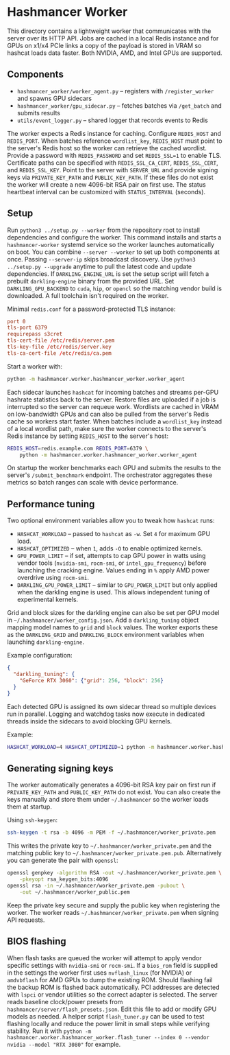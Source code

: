 # Hashmancer Worker

This directory contains a lightweight worker that communicates with the server
over its HTTP API. Jobs are cached in a local Redis instance and for GPUs on
x1/x4 PCIe links a copy of the payload is stored in VRAM so hashcat loads data
faster.
Both NVIDIA, AMD, and Intel GPUs are supported.

## Components

- `hashmancer_worker/worker_agent.py` – registers with `/register_worker` and spawns GPU sidecars
- `hashmancer_worker/gpu_sidecar.py` – fetches batches via `/get_batch` and submits results
- `utils/event_logger.py` – shared logger that records events to Redis

The worker expects a Redis instance for caching. Configure `REDIS_HOST` and
`REDIS_PORT`. When batches reference `wordlist_key`, `REDIS_HOST` must point to
the server's Redis host so the worker can retrieve the cached wordlist.
Provide a password with `REDIS_PASSWORD` and set `REDIS_SSL=1` to enable TLS.
Certificate paths can be specified with `REDIS_SSL_CA_CERT`, `REDIS_SSL_CERT`,
and `REDIS_SSL_KEY`. Point to the server with `SERVER_URL` and provide signing
keys via `PRIVATE_KEY_PATH` and `PUBLIC_KEY_PATH`. If these files do not exist
the worker will create a new 4096-bit RSA pair on first use. The status
heartbeat interval can be customized with `STATUS_INTERVAL` (seconds).

## Setup

Run `python3 ../setup.py --worker` from the repository root to install
dependencies and configure the worker. This command installs and starts a
`hashmancer-worker` systemd service so the worker launches automatically on
boot. You can combine `--server --worker` to set up both components at once.
Passing `--server-ip` skips broadcast discovery.
Use `python3 ../setup.py --upgrade` anytime to pull the latest code and
update dependencies. If `DARKLING_ENGINE_URL` is set the setup script will
fetch a prebuilt `darkling-engine` binary from the provided URL. Set
`DARKLING_GPU_BACKEND` to `cuda`, `hip`, or `opencl` so the matching vendor
build is downloaded. A full toolchain isn't required on the worker.

Minimal `redis.conf` for a password-protected TLS instance:

```conf
port 0
tls-port 6379
requirepass s3cret
tls-cert-file /etc/redis/server.pem
tls-key-file /etc/redis/server.key
tls-ca-cert-file /etc/redis/ca.pem
```

Start a worker with:

```bash
python -m hashmancer.worker.hashmancer_worker.worker_agent
```

Each sidecar launches `hashcat` for incoming batches and streams per-GPU
hashrate statistics back to the server.  Restore files are uploaded if a job is
interrupted so the server can requeue work.  Wordlists are cached in VRAM on
low-bandwidth GPUs and can also be pulled from the server's Redis cache so
workers start faster. When batches include a `wordlist_key` instead of a local
wordlist path, make sure the worker connects to the server's Redis instance by
setting `REDIS_HOST` to the server's host:

```bash
REDIS_HOST=redis.example.com REDIS_PORT=6379 \
    python -m hashmancer.worker.hashmancer_worker.worker_agent
```

On startup the worker benchmarks each GPU and submits the results to the
server's `/submit_benchmark` endpoint. The orchestrator aggregates these
metrics so batch ranges can scale with device performance.

## Performance tuning

Two optional environment variables allow you to tweak how `hashcat` runs:

- `HASHCAT_WORKLOAD` – passed to `hashcat` as `-w`. Set `4` for maximum GPU load.
- `HASHCAT_OPTIMIZED` – when `1`, adds `-O` to enable optimized kernels.
- `GPU_POWER_LIMIT` – if set, attempts to cap GPU power in watts using
  vendor tools (`nvidia-smi`, `rocm-smi`, or `intel_gpu_frequency`) before
  launching the cracking engine. Values ending in `%` apply AMD power
  overdrive using `rocm-smi`.
- `DARKLING_GPU_POWER_LIMIT` – similar to `GPU_POWER_LIMIT` but only applied
  when the darkling engine is used. This allows independent tuning of
  experimental kernels.

Grid and block sizes for the darkling engine can also be set per GPU model in
`~/.hashmancer/worker_config.json`.  Add a `darkling_tuning` object mapping
model names to `grid` and `block` values.  The worker exports these as the
`DARKLING_GRID` and `DARKLING_BLOCK` environment variables when launching
`darkling-engine`.

Example configuration:

```json
{
  "darkling_tuning": {
    "GeForce RTX 3060": {"grid": 256, "block": 256}
  }
}
```

Each detected GPU is assigned its own sidecar thread so multiple devices run in
parallel.  Logging and watchdog tasks now execute in dedicated threads inside
the sidecars to avoid blocking GPU kernels.

Example:

```bash
HASHCAT_WORKLOAD=4 HASHCAT_OPTIMIZED=1 python -m hashmancer.worker.hashmancer_worker.worker_agent
```


## Generating signing keys

The worker automatically generates a 4096-bit RSA key pair on first run if
`PRIVATE_KEY_PATH` and `PUBLIC_KEY_PATH` do not exist.  You can also create the
keys manually and store them under `~/.hashmancer` so the worker loads them
at startup.

Using `ssh-keygen`:

```bash
ssh-keygen -t rsa -b 4096 -m PEM -f ~/.hashmancer/worker_private.pem
```

This writes the private key to `~/.hashmancer/worker_private.pem` and the
matching public key to `~/.hashmancer/worker_private.pem.pub`.  Alternatively
you can generate the pair with `openssl`:

```bash
openssl genpkey -algorithm RSA -out ~/.hashmancer/worker_private.pem \
    -pkeyopt rsa_keygen_bits:4096
openssl rsa -in ~/.hashmancer/worker_private.pem -pubout \
    -out ~/.hashmancer/worker_public.pem
```

Keep the private key secure and supply the public key when registering the
worker.  The worker reads `~/.hashmancer/worker_private.pem` when signing API
requests.

## BIOS flashing

When flash tasks are queued the worker will attempt to apply vendor specific
settings with `nvidia-smi` or `rocm-smi`.  If a `bios_rom` field is supplied in
the settings the worker first uses `nvflash_linux` (for NVIDIA) or `amdvbflash`
for AMD GPUs to dump the existing ROM.  Should flashing fail the backup ROM is
flashed back automatically.  PCI addresses are detected with `lspci` or vendor
utilities so the correct adapter is selected.
The server reads baseline clock/power presets from
`hashmancer/server/flash_presets.json`. Edit this file to add or modify GPU models as
needed. A helper script `flash_tuner.py` can be used to test flashing locally
and reduce the power limit in small steps while verifying stability. Run it with
`python -m hashmancer.worker.hashmancer_worker.flash_tuner --index 0 --vendor nvidia --model "RTX
3080"` for example.

